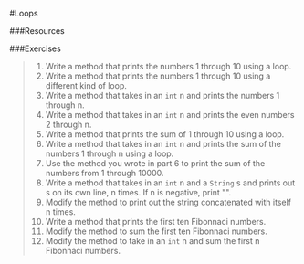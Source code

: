 #Loops

###Resources

###Exercises

> 1. Write a method that prints the numbers 1 through 10 using a loop.
> 2. Write a method that prints the numbers 1 through 10 using a different kind of loop.
> 3. Write a method that takes in an `int` n and prints the numbers 1 through n.
> 4. Write a method that takes in an `int` n and prints the even numbers 2 through n.
> 5. Write a method that prints the sum of 1 through 10 using a loop.
> 6. Write a method that takes in an `int` n and prints the sum of the numbers 1 through n using a loop.
> 7. Use the method you wrote in part 6 to print the sum of the numbers from 1 through 10000.
> 8. Write a method that takes in an `int` n and a `String` s and prints out s on its own line, n times. If n is negative, print "".
> 9. Modify the method to print out the string concatenated with itself n times.
>10. Write a method that prints the first ten Fibonnaci numbers.
>11. Modify the method to sum the first ten Fibonnaci numbers.
>12. Modify the method to take in an `int` n and sum the first n Fibonnaci numbers.
